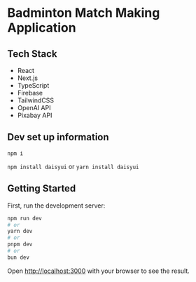 # Badminton Match Making Application


## Tech Stack
* React
* Next.js
* TypeScript
* Firebase
* TailwindCSS
* OpenAI API
* Pixabay API

## Dev set up information

`npm i`

`npm install daisyui`
or
`yarn install daisyui`


## Getting Started

First, run the development server:

```bash
npm run dev
# or
yarn dev
# or
pnpm dev
# or
bun dev
```

Open [http://localhost:3000](http://localhost:3000) with your browser to see the result.
